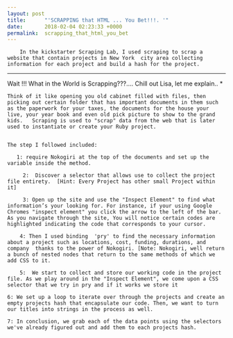 ```yaml
---
layout: post
title:      "'SCRAPPING that HTML ... You Bet!!!. '"
date:       2018-02-04 02:23:33 +0000
permalink:  scrapping_that_html_you_bet
---
```



	    In the kickstarter Scraping Lab, I used scraping to scrap a website that contain projects in New York  city area collecting  information for each project and build a hash for the project. 
			
***			
Wait !!!  What in the World is Scrapping???.... Chill out Lisa, let me explain.. *


    Think of it like opening you old cabinet filled with files, then picking out certain folder that has important documents in them such as the paperwork for your taxes, the documents for the house your live, your year book and even old pick picture to show to the grand kids.   Scraping is used to "scrap" data from the web that is later used to instantiate or create your Ruby project. 
	 
	
	The step I followed included: 
	
	   1: require Nokogiri at the top of the documents and set up the variable inside the method.
		 
		 2:  Discover a selector that allows use to collect the project file entirety.  [Hint: Every Project has other small Project within it]
		 
		 3: Open up the site and use the "Inspect Element" to find what information’s your looking for. For instance, if your using Google Chromes "inspect element" you click the arrow to the left of the bar. As you navigate through the site, You will notice certain codes are highlighted indicating the code that corresponds to your cursor.
		 
		4: Then I used binding  'pry' to find the necessary information about a project such as locations, cost, funding, durations, and company  thanks to the power of Nokogiri. [Note: Nokogiri, well return a bunch of nested nodes that return to the same methods of which we add CSS to it. 
		
		5:  We start to collect and store our working code in the project file. As we play around in the "Inspect Element", we come upon a CSS selector that we try in pry and if it works we store it
		
	6: We set up a loop to iterate over through the projects and create an empty projects hash that encapsulate our code. Then, we want to turn our titles into strings in the process as well.
	
	7: In conclusion, we grab each of the data points using the selectors we've already figured out and add them to each projects hash.
			
			
			
			
	
	
	 
	

